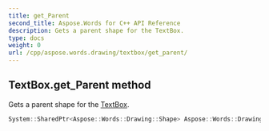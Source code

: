 ```yaml
---
title: get_Parent
second_title: Aspose.Words for C++ API Reference
description: Gets a parent shape for the TextBox. 
type: docs
weight: 0
url: /cpp/aspose.words.drawing/textbox/get_parent/
---
```

## TextBox.get_Parent method


Gets a parent shape for the [TextBox](./).

```cpp
System::SharedPtr<Aspose::Words::Drawing::Shape> Aspose::Words::Drawing::TextBox::get_Parent() const
```

